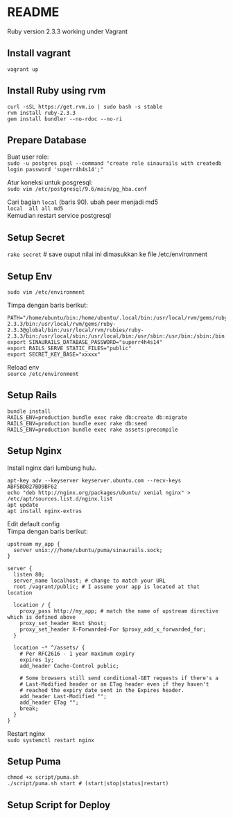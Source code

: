 # README

Ruby version 2.3.3 working under Vagrant

## Install vagrant

`vagrant up`

## Install Ruby using rvm

```
curl -sSL https://get.rvm.io | sudo bash -s stable
rvm install ruby-2.3.3
gem install bundler --no-rdoc --no-ri
```

## Prepare Database

Buat user role:  
`sudo -u postgres psql --command "create role sinaurails with createdb login password 'superr4h4s14';"`

Atur koneksi untuk posgresql:  
`sudo vim /etc/postgresql/9.6/main/pg_hba.conf`

Cari bagian `local` (baris 90). ubah peer menjadi md5  
`local  all all md5`  
Kemudian restart service postgresql

## Setup Secret
`rake secret` # save ouput nilai ini dimasukkan ke file /etc/environment

## Setup Env
`sudo vim /etc/environment`

Timpa dengan baris berikut:  
```
PATH="/home/ubuntu/bin:/home/ubuntu/.local/bin:/usr/local/rvm/gems/ruby-2.3.3/bin:/usr/local/rvm/gems/ruby-2.3.3@global/bin:/usr/local/rvm/rubies/ruby-2.3.3/bin:/usr/local/sbin:/usr/local/bin:/usr/sbin:/usr/bin:/sbin:/bin:/usr/games:/usr/local/games:/snap/bin:/usr/local/rvm/bin"
export SINAURAILS_DATABASE_PASSWORD="superr4h4s14"
export RAILS_SERVE_STATIC_FILES="public"
export SECRET_KEY_BASE="xxxxx"
```

Reload env  
`source /etc/environment`

## Setup Rails
```
bundle install
RAILS_ENV=production bundle exec rake db:create db:migrate
RAILS_ENV=production bundle exec rake db:seed
RAILS_ENV=production bundle exec rake assets:precompile
```

## Setup Nginx
Install nginx dari lumbung hulu.
```
apt-key adv --keyserver keyserver.ubuntu.com --recv-keys ABF5BD827BD9BF62
echo "deb http://nginx.org/packages/ubuntu/ xenial nginx" > /etc/apt/sources.list.d/nginx.list
apt update
apt install nginx-extras
```

Edit default config  
Timpa dengan baris berikut:  
```
upstream my_app {
  server unix:///home/ubuntu/puma/sinaurails.sock;
}

server {
  listen 80;
  server_name localhost; # change to match your URL
  root /vagrant/public; # I assume your app is located at that location

  location / {
    proxy_pass http://my_app; # match the name of upstream directive which is defined above
    proxy_set_header Host $host;
    proxy_set_header X-Forwarded-For $proxy_add_x_forwarded_for;
  }

  location ~* ^/assets/ {
    # Per RFC2616 - 1 year maximum expiry
    expires 1y;
    add_header Cache-Control public;

    # Some browsers still send conditional-GET requests if there's a
    # Last-Modified header or an ETag header even if they haven't
    # reached the expiry date sent in the Expires header.
    add_header Last-Modified "";
    add_header ETag "";
    break;
  }
}
```
Restart nginx  
`sudo systemctl restart nginx`

## Setup Puma
```
chmod +x script/puma.sh
./script/puma.sh start # (start|stop|status|restart)
```

## Setup Script for Deploy
